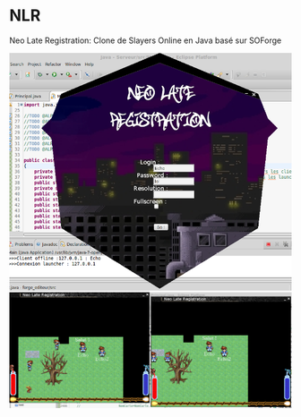 # NLR
Neo Late Registration: Clone de Slayers Online en Java basé sur SOForge

![alt tag](https://raw.githubusercontent.com/EchoSO/NLR/master/Launcher.png)  
![alt tag](https://raw.githubusercontent.com/EchoSO/NLR/master/IG.png)
